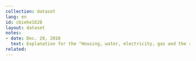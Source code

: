 ```yaml
---
collection: dataset
lang: en
id: cbiehe1628
layout: dataset
notes: 
- date: Dec. 20, 2016
  text: Explanation for the "Housing, water, electricity, gas and the rest of the fuel" - Ownership housing for households with personal (predominantly owner), the service is free, and the estimated rental value of housing accommodation has been added to the total amount. 
related:
---
```

